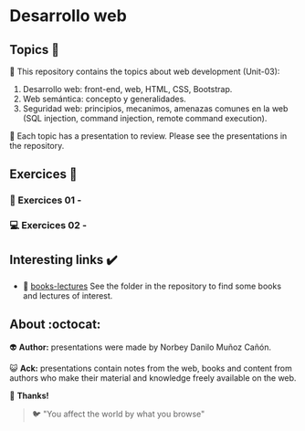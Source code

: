# Desarrollo web

## Topics :memo:

:open_file_folder: This repository contains the topics about web development (Unit-03):

1. Desarrollo web: front-end, web, HTML, CSS, Bootstrap.
2. Web semántica: concepto y generalidades.
3. Seguridad web: principios, mecanimos, amenazas comunes en la web (SQL injection, command injection, remote command execution).

:paperclip: Each topic has a presentation to review. Please see the presentations in the repository.

## Exercices :notebook:

### :pencil: Exercices 01 -

### :computer: Exercices 02 -

## Interesting links :heavy_check_mark:

- :link: [books-lectures](https://github.com/norbeydanilo/pensamiento-logico-algoritmia/tree/main/books-lectures) See the folder in the repository to find some books and lectures of interest.

## About :octocat:

:alien: **Author:** presentations were made by Norbey Danilo Muñoz Cañón.

:smiley_cat: **Ack:** presentations contain notes from the web, books and content from authors who make their material and knowledge freely available on the web.

:blue_book: **Thanks!**

> :bird: "You affect the world by what you browse"
